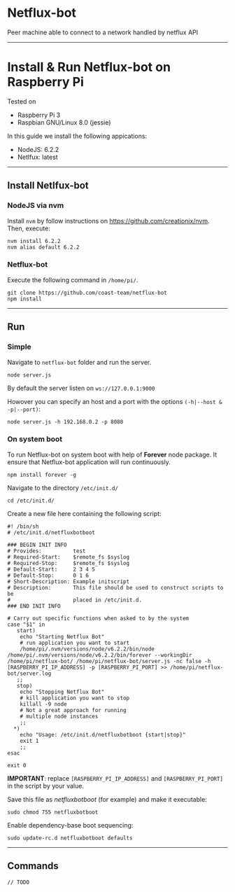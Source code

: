 # Netflux-bot
Peer machine able to connect to a network handled by netflux API

----------
# Install & Run Netflux-bot on Raspberry Pi
Tested on

 - Raspberry Pi 3
 - Raspbian GNU/Linux 8.0 (jessie)

In this guide we install the following appications:

 - NodeJS: 6.2.2
 - Netlfux: latest

----------
## Install Netlfux-bot
### NodeJS via nvm

Install `nvm` by follow instructions on https://github.com/creationix/nvm.
Then, execute:

	nvm install 6.2.2
	nvm alias default 6.2.2

  ### Netflux-bot

  Execute the following command in `/home/pi/`.

    git clone https://github.com/coast-team/netflux-bot
    npm install

----------
## Run
### Simple
Navigate to `netflux-bot` folder and run the server.

    node server.js

By default the server listen on `ws://127.0.0.1:9000`

Howover you can specify an host and a port with the options `(-h|--host & -p|--port)`:

    node server.js -h 192.168.0.2 -p 8080

### On system boot
To run Netflux-bot on system boot with help of **Forever** node package. It ensure that Netflux-bot application will run continuously.

	npm install forever -g

Navigate to the directory `/etc/init.d/`

	cd /etc/init.d/

Create a new file here containing the following script:
```Shell
#! /bin/sh
# /etc/init.d/netfluxbotboot

### BEGIN INIT INFO
# Provides:          test
# Required-Start:    $remote_fs $syslog
# Required-Stop:     $remote_fs $syslog
# Default-Start:     2 3 4 5
# Default-Stop:      0 1 6
# Short-Description: Example initscript
# Description:       This file should be used to construct scripts to be
#                    placed in /etc/init.d.
### END INIT INFO

# Carry out specific functions when asked to by the system
case "$1" in
   start)
    echo "Starting Netflux Bot"
    # run application you want to start
    /home/pi/.nvm/versions/node/v6.2.2/bin/node /home/pi/.nvm/versions/node/v6.2.2/bin/forever --workingDir /home/pi/netflux-bot/ /home/pi/netflux-bot/server.js -nc false -h [RASPBERRY_PI_IP_ADDRESS] -p [RASPBERRY_PI_PORT] >> /home/pi/netflux-bot/server.log
   ;;
   stop)
    echo "Stopping Netflux Bot"
    # kill application you want to stop
    killall -9 node
    # Not a great approach for running
    # multiple node instances
    ;;
  *)
    echo "Usage: /etc/init.d/netfluxbotboot {start|stop}"
    exit 1
    ;;
esac

exit 0
```

**IMPORTANT**: replace `[RASPBERRY_PI_IP_ADDRESS]` and `[RASPBERRY_PI_PORT]` in the script by your value.

Save this file as *netfluxbotboot* (for example) and make it executable:

	sudo chmod 755 netfluxbotboot

Enable dependency-base boot sequencing:

	sudo update-rc.d netfluxbotboot defaults

----------
## Commands
`// TODO`

